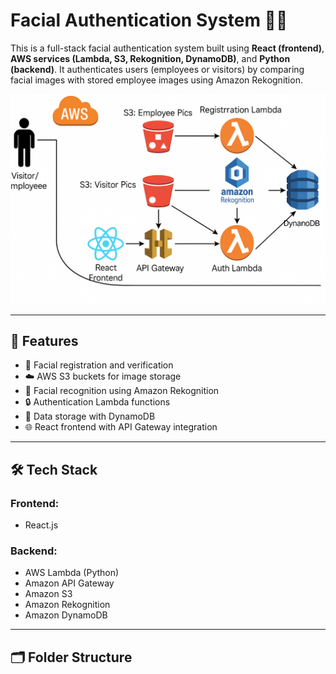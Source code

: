 # Facial Authentication System 👤🔐

This is a full-stack facial authentication system built using **React (frontend)**, **AWS services (Lambda, S3, Rekognition, DynamoDB)**, and **Python (backend)**. It authenticates users (employees or visitors) by comparing facial images with stored employee images using Amazon Rekognition.

![Architecture](facial-recokgnition-app/architecture.png)

---

## 🚀 Features

- 📸 Facial registration and verification
- ☁️ AWS S3 buckets for image storage
- 🧠 Facial recognition using Amazon Rekognition
- 🔒 Authentication Lambda functions
- 🧾 Data storage with DynamoDB
- 🌐 React frontend with API Gateway integration

---

## 🛠️ Tech Stack

### Frontend:

- React.js

### Backend:

- AWS Lambda (Python)
- Amazon API Gateway
- Amazon S3
- Amazon Rekognition
- Amazon DynamoDB

---

## 🗂️ Folder Structure
